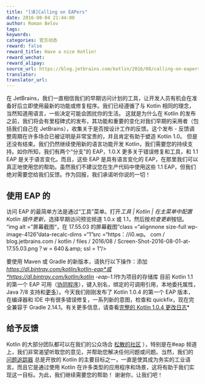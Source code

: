 ```yaml
---
title: "[译]Calling on EAPers"
date: 2016-08-04 21:44:00
author: Roman Belov
tags:
keywords:
categories: 官方动态
reward: false
reward_title: Have a nice Kotlin!
reward_wechat:
reward_alipay:
source_url: https://blog.jetbrains.com/kotlin/2016/08/calling-on-eapers/
translator:
translator_url:
---
```


在 JetBrains，我们一直相信我们的早期访问计划的工具，让开发人员有机会在准备好后立即使用最新的功能或修复程序。我们已经遵循了与 Kotlin 相同的理念，当然知道用语言，一些决定可能会困扰你的生活。
这就是为什么在 Kotlin 的发布之前，我们将会有里程碑式的发布，其功能和重要的变化对我们早期的采用者（包括我们自己在 JetBrains），收集关于是否按设计工作的反馈。这个发布 - 反馈调整周期在许多场合已被证明是非常宝贵的，并且肯定有助于塑造 Kotlin 1.0。
但是还没有结束。我们仍然继续使用新的语言功能开发 Kotlin，我们需要您的持续支持。如你所知，我们有两个“分支”的 EAP，1.0.X 更多关于错误修复和工具，和 1.1 EAP 是关于语言变化。而且，这些 EAP 是具有语言变化的 EAP，在那里我们可以真正地使用您的帮助。虽然我们不建议您在生产代码中使用这些 1.1 EAP，但我们绝对需要您给我们反馈。作为回报，我们承诺听你说的​​一切！
## 使用 EAP 的

访问 EAP 的最简单方法是通过“工具”菜单。打开*工具 | Kotlin | 在主菜单中配置 Kotlin 插件更新*，选择早期访问预览频道 1.0.x 或 1.1，然后按*检查更新*按钮。<br/>
“img alt =”屏幕截图“，在 17.55.03 的屏幕截图”class =“alignnone size-full wp-image-4126”data-recalc-dims =“1”src =“https：//i0.wp。 com / blog.jetbrains.com / kotlin / files / 2016/08 / Screen-Shot-2016-08-01-at-17.55.03.png？w = 640＆amp; ssl = 1“/> <br/>

要使用 Maven 或 Gradle 的新版本，请执行以下操作：添加*https://dl.bintray.com/kotlin/kotlin-eap*或*https://dl.bintray.com/kotlin/kotlin -eap-1.1*作为项目的存储库
目前 Kotlin 1.1 的第一个 EAP 可用（<a href="https://youtu.be/4W3ruTWUhpw">协同程序</a>），键入别名，绑定的可调用引用，本地委托属性，Java 7/8 支持和<a href="https://blog.jetbrains.com/kotlin/2016/07/first-glimpse-of-kotlin-1-1-coroutines-type-aliases-and-more/">更多</a>）。今天我们刚刚发布了 Kotlin 1.0.4 的第一个 EAP 版本，在编译器和 IDE 中有很多错误修复，一系列新的意图，检查和 quickfix，现在完全兼容于 Gradle 2.14.1。有关更多信息，请查看<a href="https://github.com/JetBrains/kotlin/blob/767329fcab8249214c9c77db8ff1b8c1b3bd44b9/ChangeLog.md">完整的 Kotlin 1.0.4 更改日志</a>*
## 给予反馈

Kotlin 的大部分团队都可以在我们的公众场合 [松散的社区](http://kotlinslackin.herokuapp.com) ），特别是在#eap 频道上，​​我们非常渴望听取您的意见，并帮助您解决任何问题或问题。当然，我们的 [问题追踪器](http://kotl.in/issue) 总是开放的
Kotlin 的主要目标之一，一直是使其成为务实的工业语言。而且它是通过使用 Kotlin 在许多类型的应用程序和场景，这将有助于我们实现这一目标。为此，我们继续需要您的帮助！
谢谢你，让我们吧！

